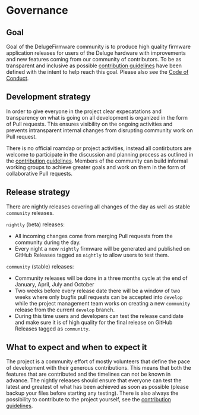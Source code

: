 # Governance
## Goal

Goal of the DelugeFirmware community is to produce high quality firmware application releases for users of the Deluge hardware with improvements and new features coming from our community of contributors. To be as transparent and inclusive as possible [contribution guidelines](CONTRIBUTING.md) have been defined with the intent to help reach this goal. Please also see the [Code of Conduct](CODE_OF_CONDUCT.md).


## Development strategy

In order to give everyone in the project clear expecatations and transparency on what is going on all development is organized in the form of Pull requests. This ensures visibility on the ongoing activities and prevents intransparent internal changes from disrupting community work on Pull request. 

There is no official roamdap or project activities, instead all contirbutors are welcome to participate in the discussion and planning process as outlined in the [contribution guidelines](CONTRIBUTING.md). Members of the community can build informal working groups to achieve greater goals and work on them in the form of collaborative Pull requests.


## Release strategy

There are nightly releases covering all changes of the day as well as stable `community` releases.

`nightly` (beta) releases:
* All incoming changes come from merging Pull requests from the community during the day.
* Every night a new `nightly` firmware will be generated and published on GitHub Releases tagged as `nightly` to allow users to test them.

`community` (stable) releases:
* Community releases will be done in a three months cycle at the end of January, April, July and October
* Two weeks before every release date there will be a window of two weeks where only bugfix pull requests can be accepted into `develop` while the project management team works on creating a new `community` release from the current `develop` branch. 
* During this time users and developers can test the release candidate and make sure it is of high quality for the final release on GitHub Releases tagged as `community`.

## What to expect and when to expect it

The project is a community effort of mostly volunteers that define the pace of development with their generous contributions. This means that both the features that are contributed and the timelines can not be known in advance. The nightly releases should ensure that everyone can test the latest and greatest of what has been achieved as soon as possible (please backup your files before starting any testing). There is also always the possibility to contribute to the project yourself, see the [contribution guidelines](CONTRIBUTING.md).
